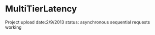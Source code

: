 MultiTierLatency
================
Project upload date:2/9/2013
status: asynchronous sequential requests working
